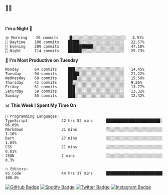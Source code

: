 ### 🤙🍺

<!-- <a href="https://github-readme-stats.vercel.app/api?username=hzak2xx&count_private=true&show_icons=true&theme=dracula">
  <img align="center" src="https://github-readme-stats.vercel.app/api?username=hzak2xx&count_private=true&show_icons=true&theme=dracula" />
</a>
</br> -->
</br>

<!--START_SECTION:waka-->
**I'm a Night 🦉** 

```text
🌞 Morning    20 commits     █░░░░░░░░░░░░░░░░░░░░░░░░   4.51% 
🌆 Daytime    100 commits    █████░░░░░░░░░░░░░░░░░░░░   22.57% 
🌃 Evening    209 commits    ███████████░░░░░░░░░░░░░░   47.18% 
🌙 Night      114 commits    ██████░░░░░░░░░░░░░░░░░░░   25.73%

```
📅 **I'm Most Productive on Tuesday** 

```text
Monday       64 commits     ███░░░░░░░░░░░░░░░░░░░░░░   14.45% 
Tuesday      94 commits     █████░░░░░░░░░░░░░░░░░░░░   21.22% 
Wednesday    69 commits     ████░░░░░░░░░░░░░░░░░░░░░   15.58% 
Thursday     41 commits     ██░░░░░░░░░░░░░░░░░░░░░░░   9.26% 
Friday       61 commits     ███░░░░░░░░░░░░░░░░░░░░░░   13.77% 
Saturday     59 commits     ███░░░░░░░░░░░░░░░░░░░░░░   13.32% 
Sunday       55 commits     ███░░░░░░░░░░░░░░░░░░░░░░   12.42%

```


📊 **This Week I Spent My Time On** 

```text
💬 Programming Languages: 
TypeScript               42 hrs 52 mins      ████████████████████████░   96.09% 
Markdown                 31 mins             ░░░░░░░░░░░░░░░░░░░░░░░░░   1.16% 
Dart                     27 mins             ░░░░░░░░░░░░░░░░░░░░░░░░░   1.04% 
CSS                      21 mins             ░░░░░░░░░░░░░░░░░░░░░░░░░   0.81% 
JSON                     7 mins              ░░░░░░░░░░░░░░░░░░░░░░░░░   0.3%

🔥 Editors: 
VS Code                  44 hrs 37 mins      █████████████████████████   100.0%

```


<!--END_SECTION:waka-->

[![GitHub Badge](https://img.shields.io/badge/GitHub-100000?style=for-the-badge&logo=github&logoColor=white)](https://github.com/hzak2xx)
[![Spotify Badge](https://img.shields.io/badge/Spotify-1ED760?&style=for-the-badge&logo=spotify&logoColor=white)](https://open.spotify.com/user/uf90s6sbbh75a1mt44clkhkvf)
[![Twitter Badge](https://img.shields.io/badge/Twitter-1DA1F2?style=for-the-badge&logo=twitter&logoColor=white)](https://twitter.com/hzak2xx)
[![Instagram Badge](https://img.shields.io/badge/Instagram-E4405F?style=for-the-badge&logo=instagram&logoColor=white)](https://www.instagram.com/hzak2xx/)
